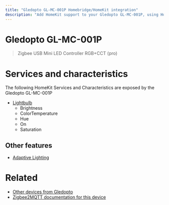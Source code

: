 ```yaml
---
title: "Gledopto GL-MC-001P Homebridge/HomeKit integration"
description: "Add HomeKit support to your Gledopto GL-MC-001P, using Homebridge, Zigbee2MQTT and homebridge-z2m."
---
```

<!---
This file has been GENERATED using src/docgen/docgen.ts
DO NOT EDIT THIS FILE MANUALLY!
-->
# Gledopto GL-MC-001P
> Zigbee USB Mini LED Controller RGB+CCT (pro)


# Services and characteristics
The following HomeKit Services and Characteristics are exposed by
the Gledopto GL-MC-001P

* [Lightbulb](../../light.md)
  * Brightness
  * ColorTemperature
  * Hue
  * On
  * Saturation


## Other features
* [Adaptive Lighting](../../light.md)


# Related
* [Other devices from Gledopto](../index.md#gledopto)
* [Zigbee2MQTT documentation for this device](https://www.zigbee2mqtt.io/devices/GL-MC-001P.html)